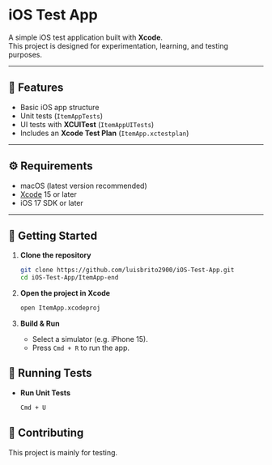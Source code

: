 # iOS Test App

A simple iOS test application built with **Xcode**.  
This project is designed for experimentation, learning, and testing purposes.

---

## 📱 Features

- Basic iOS app structure
- Unit tests (`ItemAppTests`)
- UI tests with **XCUITest** (`ItemAppUITests`)
- Includes an **Xcode Test Plan** (`ItemApp.xctestplan`)

---

## ⚙️ Requirements

- macOS (latest version recommended)
- [Xcode](https://developer.apple.com/xcode/) 15 or later
- iOS 17 SDK or later

---

## 🚀 Getting Started

1. **Clone the repository**

   ```bash
   git clone https://github.com/luisbrito2900/iOS-Test-App.git
   cd iOS-Test-App/ItemApp-end
   ```

2. **Open the project in Xcode**

   ```bash
   open ItemApp.xcodeproj
   ```

3. **Build & Run**
   - Select a simulator (e.g. iPhone 15).
   - Press `Cmd + R` to run the app.

## 🧪 Running Tests

- **Run Unit Tests**
  ```bash
  Cmd + U
  ```

## 🙌 Contributing

This project is mainly for testing.
